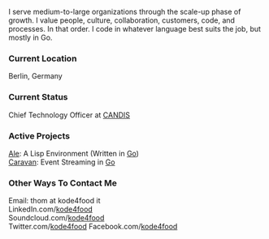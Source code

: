 I serve medium-to-large organizations through the scale-up phase of growth. I value people, culture, collaboration, customers, code, and processes. In that order. I code in whatever language best suits the job, but mostly in Go.

### Current Location
Berlin, Germany

### Current Status
Chief Technology Officer at [CANDIS](http://www.candis.io/)

### Active Projects
[Ale](https://www.ale-lang.org/): A Lisp Environment (Written in [Go](http://golang.org/))<br/>
[Caravan](https://www.github.com/kode4food/caravan): Event Streaming in [Go](http://golang.org/)

### Other Ways To Contact Me
Email: thom at kode4food it<br/>
LinkedIn.com/[kode4food](https://www.linkedin.com/in/kode4food/)<br/>
Soundcloud.com/[kode4food](https://www.soundcloud.com/kode4food/)<br/>
Twitter.com/[kode4food](https://www.twitter.com/kode4food/)
Facebook.com/[kode4food](https://www.facebook.com/kode4food/)<br/>
